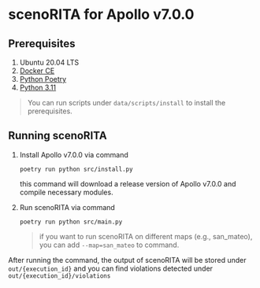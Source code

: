 # scenoRITA for Apollo v7.0.0

## Prerequisites

1. Ubuntu 20.04 LTS
2. [Docker CE](https://docs.docker.com/engine/install/ubuntu/)
3. [Python Poetry](https://python-poetry.org/)
4. [Python 3.11](https://www.python.org/downloads/release/python-3110/)

> You can run scripts under `data/scripts/install` to install the prerequisites.

## Running scenoRITA

1. Install Apollo v7.0.0 via command
   ```
   poetry run python src/install.py
   ```
   this command will download a release version of Apollo v7.0.0 and compile necessary modules.

2. Run scenoRITA via command
   ```
   poetry run python src/main.py
   ```
   
   > if you want to run scenoRITA on different maps (e.g., san_mateo), you can add `--map=san_mateo` to command.

After running the command, the output of scenoRITA will be stored under `out/{execution_id}` and you can find violations detected under `out/{execution_id}/violations`
